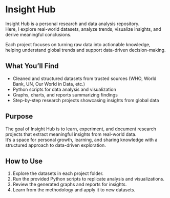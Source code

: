 # Insight Hub

Insight Hub is a personal research and data analysis repository.  
Here, I explore real-world datasets, analyze trends, visualize insights, and derive meaningful conclusions.  

Each project focuses on turning raw data into actionable knowledge, helping understand global trends and support data-driven decision-making.  

## What You’ll Find
- Cleaned and structured datasets from trusted sources (WHO, World Bank, UN, Our World in Data, etc.)
- Python scripts for data analysis and visualization
- Graphs, charts, and reports summarizing findings
- Step-by-step research projects showcasing insights from global data

## Purpose
The goal of Insight Hub is to learn, experiment, and document research projects that extract meaningful insights from real-world data.  
It’s a space for personal growth, learning, and sharing knowledge with a structured approach to data-driven exploration.

## How to Use
1. Explore the datasets in each project folder.
2. Run the provided Python scripts to replicate analysis and visualizations.
3. Review the generated graphs and reports for insights.
4. Learn from the methodology and apply it to new datasets.